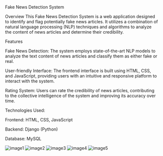 Fake News Detection System

Overview
This Fake News Detection System is a web application designed to identify and flag potentially fake news articles. It utilizes a combination of natural language processing (NLP) techniques and algorithms to analyze the content of news articles and determine their credibility.

Features

Fake News Detection: 
The system employs state-of-the-art NLP models to analyze the text content of news articles and classify them as either fake or real.

User-friendly Interface: 
The frontend interface is built using HTML, CSS, and JavaScript, providing users with an intuitive and responsive platform to interact with the system.

Rating System:
Users can rate the credibility of news articles, contributing to the collective intelligence of the system and improving its accuracy over time.

Technologies Used:

Frontend: HTML, CSS, JavaScript

Backend: Django (Python)

Database: MySQL

![image1](https://github.com/Sandra-BS/fakenews/assets/170923288/7248b24d-c753-4224-aa54-8071c499f541)
![image2](https://github.com/Sandra-BS/fakenews/assets/170923288/754f091a-fc76-470f-93de-2163b6d87a16)
![image3](https://github.com/Sandra-BS/fakenews/assets/170923288/237fb273-757f-4d93-9bd6-9718e9358489)
![image4](https://github.com/Sandra-BS/fakenews/assets/170923288/bea0b655-eef6-4ea0-bc75-97aabb36c27b)
![image5](https://github.com/Sandra-BS/fakenews/assets/170923288/7c417eda-ea06-49a3-9211-76df180b0fe2)

